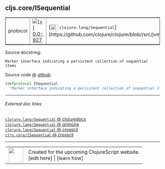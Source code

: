 ## cljs.core/ISequential



 <table border="1">
<tr>
<td>protocol</td>
<td><a href="https://github.com/cljsinfo/cljs-api-docs/tree/0.0-927"><img valign="middle" alt="[+] 0.0-927" title="Added in 0.0-927" src="https://img.shields.io/badge/+-0.0--927-lightgrey.svg"></a> </td>
<td>
[<img height="24px" valign="middle" src="http://i.imgur.com/1GjPKvB.png"> <samp>clojure.lang/Sequential</samp>](https://github.com/clojure/clojure/blob//src/jvm/clojure/lang/Sequential.java)
</td>
</tr>
</table>







Source docstring:

```
Marker interface indicating a persistent collection of sequential items
```


Source code @ [github](https://github.com/clojure/clojurescript/blob/r3058/src/cljs/cljs/core.cljs#L357-L358):

```clj
(defprotocol ISequential
  "Marker interface indicating a persistent collection of sequential items")
```

<!--
Repo - tag - source tree - lines:

 <pre>
clojurescript @ r3058
└── src
    └── cljs
        └── cljs
            └── <ins>[core.cljs:357-358](https://github.com/clojure/clojurescript/blob/r3058/src/cljs/cljs/core.cljs#L357-L358)</ins>
</pre>

-->

---



###### External doc links:

[`clojure.lang/Sequential` @ clojuredocs](http://clojuredocs.org/clojure.lang/Sequential)<br>
[`clojure.lang/Sequential` @ grimoire](http://conj.io/store/v1/org.clojure/clojure/1.7.0-beta3/clj/clojure.lang/Sequential/)<br>
[`clojure.lang/Sequential` @ crossclj](http://crossclj.info/fun/clojure.lang/Sequential.html)<br>
[`cljs.core/ISequential` @ crossclj](http://crossclj.info/fun/cljs.core.cljs/ISequential.html)<br>

---

 <table>
<tr><td>
<img valign="middle" align="right" width="48px" src="http://i.imgur.com/Hi20huC.png">
</td><td>
Created for the upcoming ClojureScript website.<br>
[edit here] | [learn how]
</td></tr></table>

[edit here]:https://github.com/cljsinfo/cljs-api-docs/blob/master/cljsdoc/cljs.core_ISequential.cljsdoc
[learn how]:https://github.com/cljsinfo/cljs-api-docs/wiki/cljsdoc-files

<!--

This information was too distracting to show to readers, but I'll leave it
commented here since it is helpful to:

- pretty-print the data used to generate this document
- and show how to retrieve that data



The API data for this symbol:

```clj
{:ns "cljs.core",
 :name "ISequential",
 :history [["+" "0.0-927"]],
 :type "protocol",
 :full-name-encode "cljs.core_ISequential",
 :source {:code "(defprotocol ISequential\n  \"Marker interface indicating a persistent collection of sequential items\")",
          :title "Source code",
          :repo "clojurescript",
          :tag "r3058",
          :filename "src/cljs/cljs/core.cljs",
          :lines [357 358]},
 :full-name "cljs.core/ISequential",
 :clj-symbol "clojure.lang/Sequential",
 :docstring "Marker interface indicating a persistent collection of sequential items"}

```

Retrieve the API data for this symbol:

```clj
;; from Clojure REPL
(require '[clojure.edn :as edn])
(-> (slurp "https://raw.githubusercontent.com/cljsinfo/cljs-api-docs/catalog/cljs-api.edn")
    (edn/read-string)
    (get-in [:symbols "cljs.core/ISequential"]))
```

-->
